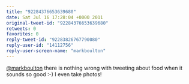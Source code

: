 ```yaml
---
title: "92284376653639680"
date: Sat Jul 16 17:28:04 +0000 2011
original-tweet-id: "92284376653639680"
retweets: 0
favorites: 0
reply-tweet-id: "92283826767790080"
reply-user-id: "14112756"
reply-user-screen-name: "markboulton"
---
```

<a href="https://twitter.com/markboulton">@markboulton</a> there is nothing wrong with tweeting about food when it sounds so good :-) I even take photos!
